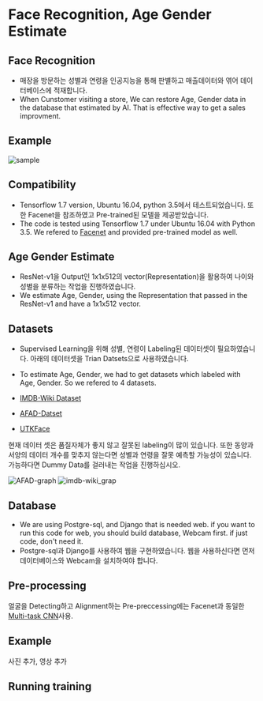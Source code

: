 #  Face Recognition, Age Gender Estimate 

## Face Recognition

- 매장을 방문하는 성별과 연령을 인공지능을 통해 판별하고 매출데이터와 엮어 데이터베이스에 적재합니다.
- When Cunstomer visiting a store, We can restore Age, Gender data in the database that estimated by AI. That is effective way to get a sales improvment.

## Example
![sample](https://user-images.githubusercontent.com/58922804/84972058-06a67780-b159-11ea-920d-15ca5a16bc49.png)

## Compatibility
- Tensorflow 1.7 version, Ubuntu 16.04, python 3.5에서 테스트되었습니다. 또한 Facenet을 참조하였고 Pre-trained된 모델을 제공받았습니다.
- The code is tested using Tensorflow 1.7 under Ubuntu 16.04 with Python 3.5. We refered to [Facenet](https://github.com/davidsandberg/facenet) and provided pre-trained model as well.

## Age Gender Estimate
- ResNet-v1을 Output인 1x1x512의 vector(Representation)을 활용하여 나이와 성별을 분류하는 작업을 진행하였습니다.
- We estimate Age, Gender, using the Representation that passed in the ResNet-v1 and have a 1x1x512 vector.

## Datasets
- Supervised Learning을 위해 성별, 연령이 Labeling된 데이터셋이 필요하였습니다. 아래의 데이터셋을 Trian Datsets으로 사용하였습니다.
- To estimate Age, Gender, we had to get datasets which labeled with Age, Gender. So we refered to 4 datasets.


- [IMDB-Wiki Dataset](https://data.vision.ee.ethz.ch/cvl/rrothe/imdb-wiki/)
- [AFAD-Datset](https://afad-dataset.github.io/)
- [UTKFace](https://susanqq.github.io/UTKFace/)

현재 데이터 셋은 품질자체가 좋지 않고 잘못된 labeling이 많이 있습니다. 또한 동양과 서양의 데이터 개수를 맞추지 않는다면 성별과 연령을 잘못 예측할 가능성이 있습니다. 가능하다면 Dummy Data를 걸러내는 작업을 진행하십시오.

![AFAD-graph](https://user-images.githubusercontent.com/58922804/84971050-da89f700-b156-11ea-9297-15f2055142b8.png)
![imdb-wiki_grap](https://user-images.githubusercontent.com/58922804/84971054-df4eab00-b156-11ea-84f5-108f10ae8b23.png)

## Database
- We are using Postgre-sql, and Django that is needed web. if you want to run this code for web, you should build database, Webcam first. if just code, don't need it. 
- Postgre-sql과 Django를 사용하여 웹을 구현하였습니다. 웹을 사용하신다면 먼저 데이터베이스와 Webcam을 설치하여야 합니다. 


## Pre-processing
얼굴을 Detecting하고 Alignment하는 Pre-preccessing에는 Facenet과 동일한 [Multi-task CNN](https://kpzhang93.github.io/MTCNN_face_detection_alignment/index.html)사용. 


## Example
사진 추가, 영상 추가

## Running training



